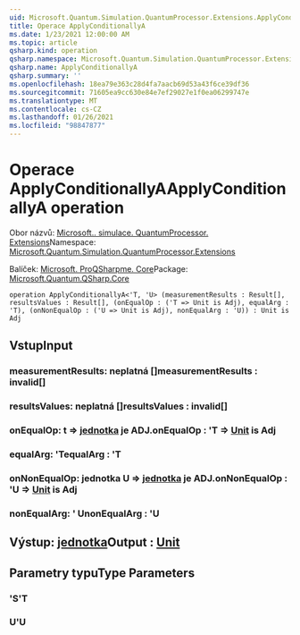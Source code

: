 ```yaml
---
uid: Microsoft.Quantum.Simulation.QuantumProcessor.Extensions.ApplyConditionallyA
title: Operace ApplyConditionallyA
ms.date: 1/23/2021 12:00:00 AM
ms.topic: article
qsharp.kind: operation
qsharp.namespace: Microsoft.Quantum.Simulation.QuantumProcessor.Extensions
qsharp.name: ApplyConditionallyA
qsharp.summary: ''
ms.openlocfilehash: 18ea79e363c28d4fa7aacb69d53a43f6ce39df36
ms.sourcegitcommit: 71605ea9cc630e84e7ef29027e1f0ea06299747e
ms.translationtype: MT
ms.contentlocale: cs-CZ
ms.lasthandoff: 01/26/2021
ms.locfileid: "98847877"
---
```

# <a name="applyconditionallya-operation"></a><span data-ttu-id="a13f8-102">Operace ApplyConditionallyA</span><span class="sxs-lookup"><span data-stu-id="a13f8-102">ApplyConditionallyA operation</span></span>

<span data-ttu-id="a13f8-103">Obor názvů: [Microsoft.. simulace. QuantumProcessor. Extensions](xref:Microsoft.Quantum.Simulation.QuantumProcessor.Extensions)</span><span class="sxs-lookup"><span data-stu-id="a13f8-103">Namespace: [Microsoft.Quantum.Simulation.QuantumProcessor.Extensions](xref:Microsoft.Quantum.Simulation.QuantumProcessor.Extensions)</span></span>

<span data-ttu-id="a13f8-104">Balíček: [Microsoft. ProQSharpme. Core](https://nuget.org/packages/Microsoft.Quantum.QSharp.Core)</span><span class="sxs-lookup"><span data-stu-id="a13f8-104">Package: [Microsoft.Quantum.QSharp.Core](https://nuget.org/packages/Microsoft.Quantum.QSharp.Core)</span></span>




```qsharp
operation ApplyConditionallyA<'T, 'U> (measurementResults : Result[], resultsValues : Result[], (onEqualOp : ('T => Unit is Adj), equalArg : 'T), (onNonEqualOp : ('U => Unit is Adj), nonEqualArg : 'U)) : Unit is Adj
```


## <a name="input"></a><span data-ttu-id="a13f8-105">Vstup</span><span class="sxs-lookup"><span data-stu-id="a13f8-105">Input</span></span>

### <a name="measurementresults--__invalidresult__"></a><span data-ttu-id="a13f8-106">measurementResults: __neplatná <Result>__[]</span><span class="sxs-lookup"><span data-stu-id="a13f8-106">measurementResults : __invalid<Result>__[]</span></span>




### <a name="resultsvalues--__invalidresult__"></a><span data-ttu-id="a13f8-107">resultsValues: __neplatná <Result>__[]</span><span class="sxs-lookup"><span data-stu-id="a13f8-107">resultsValues : __invalid<Result>__[]</span></span>




### <a name="onequalop--t--unit--is-adj"></a><span data-ttu-id="a13f8-108">onEqualOp: t => [jednotka](xref:microsoft.quantum.lang-ref.unit)  je ADJ.</span><span class="sxs-lookup"><span data-stu-id="a13f8-108">onEqualOp : 'T => [Unit](xref:microsoft.quantum.lang-ref.unit)  is Adj</span></span>




### <a name="equalarg--t"></a><span data-ttu-id="a13f8-109">equalArg: 'T</span><span class="sxs-lookup"><span data-stu-id="a13f8-109">equalArg : 'T</span></span>




### <a name="onnonequalop--u--unit--is-adj"></a><span data-ttu-id="a13f8-110">onNonEqualOp: jednotka U => [jednotka](xref:microsoft.quantum.lang-ref.unit)  je ADJ.</span><span class="sxs-lookup"><span data-stu-id="a13f8-110">onNonEqualOp : 'U => [Unit](xref:microsoft.quantum.lang-ref.unit)  is Adj</span></span>




### <a name="nonequalarg--u"></a><span data-ttu-id="a13f8-111">nonEqualArg: ' U</span><span class="sxs-lookup"><span data-stu-id="a13f8-111">nonEqualArg : 'U</span></span>





## <a name="output--unit"></a><span data-ttu-id="a13f8-112">Výstup: [jednotka](xref:microsoft.quantum.lang-ref.unit)</span><span class="sxs-lookup"><span data-stu-id="a13f8-112">Output : [Unit](xref:microsoft.quantum.lang-ref.unit)</span></span>



## <a name="type-parameters"></a><span data-ttu-id="a13f8-113">Parametry typu</span><span class="sxs-lookup"><span data-stu-id="a13f8-113">Type Parameters</span></span>

### <a name="t"></a><span data-ttu-id="a13f8-114">'S</span><span class="sxs-lookup"><span data-stu-id="a13f8-114">'T</span></span>


### <a name="u"></a><span data-ttu-id="a13f8-115">U</span><span class="sxs-lookup"><span data-stu-id="a13f8-115">'U</span></span>


